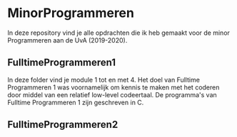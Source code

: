 # MinorProgrammeren
In deze repository vind je alle opdrachten die ik heb gemaakt voor de minor Programmeren aan de UvA (2019-2020).

## FulltimeProgrammeren1
In deze folder vind je module 1 tot en met 4. Het doel van Fulltime Programmeren 1 was voornamelijk om kennis te maken met het coderen door middel van een relatief low-level codeertaal. De programma's van Fulltime Programmeren 1 zijn geschreven in C.

## FulltimeProgrammeren2
